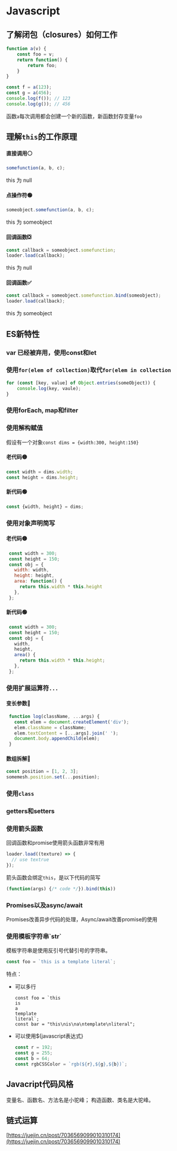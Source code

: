 # Javascript

## 了解闭包（closures）如何工作
```javascript
function a(v) {
    const foo = v;
    return function() {
        return foo;
    }
}

const f = a(123);
const g = a(456);
console.log(f()); // 123
console.log(g()); // 456
```
函数`a`每次调用都会创建一个新的函数，新函数封存变量`foo`

## 理解`this`的工作原理
<!-- tabs:start -->
#### **直接调用⚪**
```javascript
somefunction(a, b, c);
```
this 为 null

#### **点操作符🟢**
```javascript
someobject.somefunction(a, b, c);
```
this 为 someobject

#### **回调函数❎**
```javascript
const callback = someobject.somefunction;
loader.load(callback);
```
this 为 null

#### **回调函数✅**
```javascript
const callback = someobject.somefunction.bind(someobject);
loader.load(callback);
```
this 为 someobject
<!-- tabs:end -->

## ES新特性

### var 已经被弃用，使用const和let

### 使用`for(elem of collection)`取代`for(elem in collection`
```javascript
for (const [key, value] of Object.entries(someObject)) {
    console.log(key, vaule);
}
```

### 使用forEach, map和filter

### 使用解构赋值
假设有一个对象`const dims = {width:300, height:150}`

<!-- tabs:start -->
#### **老代码🟡**
```javascript
const width = dims.width;
const height = dims.height;
```
#### **新代码🟢**
```javascript
const {width, height} = dims;
```
<!-- tabs:end -->

### 使用对象声明简写

<!-- tabs:start -->
#### **老代码🟡**
```javascript
 const width = 300;
 const height = 150;
 const obj = {
   width: width,
   height: height,
   area: function() {
     return this.width * this.height
   },
 };
```
#### **新代码🟢**
```javascript
 const width = 300;
 const height = 150;
 const obj = {
   width,
   height,
   area() {
     return this.width * this.height;
   },
 };
```
<!-- tabs:end -->

### 使用扩展运算符`...`

<!-- tabs:start -->
#### **变长参数🔸**
```javascript
 function log(className, ...args) {
   const elem = document.createElement('div');
   elem.className = className;
   elem.textContent = [...args].join(' ');
   document.body.appendChild(elem);
 }
```
#### **数组拆解🔸**
```javascript
const position = [1, 2, 3];
somemesh.position.set(...position);
```
<!-- tabs:end -->

### 使用`class`

### getters和setters

### 使用箭头函数
回调函数和promise使用箭头函数非常有用
```javascript
loader.load((texture) => {
  // use textrue
});
```
箭头函数会绑定`this`，是以下代码的简写
```javascript
(function(args) {/* code */}).bind(this))
```

### Promises以及async/await
Promises改善异步代码的处理，Async/await改善promise的使用

### 使用模板字符串\`str\`
模板字符串是使用反引号代替引号的字符串。
```javascript
const foo = `this is a template literal`;
```
特点：
* 可以多行
    ```
    const foo = `this
    is
    a
    template
    literal`;
    const bar = "this\nis\na\ntemplate\nliteral";
    ```
* 可以使用\$\{javascript表达式\}
    ```javascript
    const r = 192;
    const g = 255;
    const b = 64;
    const rgbCSSColor = `rgb(${r},${g},${b})`;
    ```

## Javacript代码风格

变量名、函数名、方法名是小驼峰；
构造函数、类名是大驼峰。

## 链式运算
[https://juejin.cn/post/7036569099010310174](https://juejin.cn/post/7036569099010310174)




